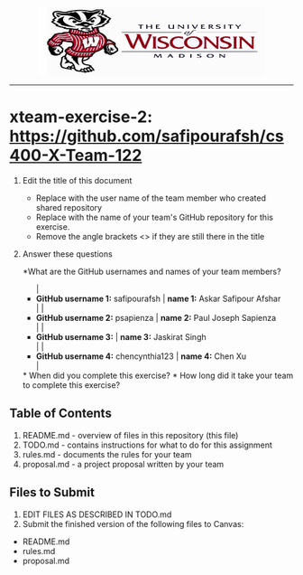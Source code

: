 <!-- Embeded image and aligned it to the center-->
<p align="center"><img src="Images/UW-Madison-Logo.jpg" height="120" width="400"></p>

<!--line--><hr>

# xteam-exercise-2: https://github.com/safipourafsh/cs400-X-Team-122

1. Edit the title of this document
   * Replace <UserName> with the user name of the team member who created shared repository
   * Replace <GitHubRepositoryName> with the name of your team's GitHub repository for this exercise.
   * Remove the angle brackets <> if they are still there in the title

2. Answer these questions
   <p> *What are the GitHub usernames and names of your team members?</p>
    <ul type="square">
      | <li> <strong>GitHub username 1:</strong> safipourafsh    |  <strong>name 1:</strong> Askar Safipour Afshar </li>|
      | <li> <strong>GitHub username 2:</strong> psapienza       |  <strong>name 2:</strong> Paul Joseph Sapienza  </li>|
      | <li> <strong>GitHub username 3:</strong>                 |  <strong>name 3:</strong> Jaskirat Singh        </li>|
      | <li> <strong>GitHub username 4:</strong> chencynthia123  |  <strong>name 4:</strong> Chen Xu               </li>|
     </ul> 
   * When did you complete this exercise? 
   * How long did it take your team to complete this exercise? 

## Table of Contents

1. README.md - overview of files in this repository (this file)
2. TODO.md - contains instructions for what to do for this assignment
3. rules.md - documents the rules for your team
4. proposal.md - a project proposal written by your team

## Files to Submit

1. EDIT FILES AS DESCRIBED IN TODO.md
2. Submit the finished version of the following files to Canvas:

* README.md
* rules.md
* proposal.md
